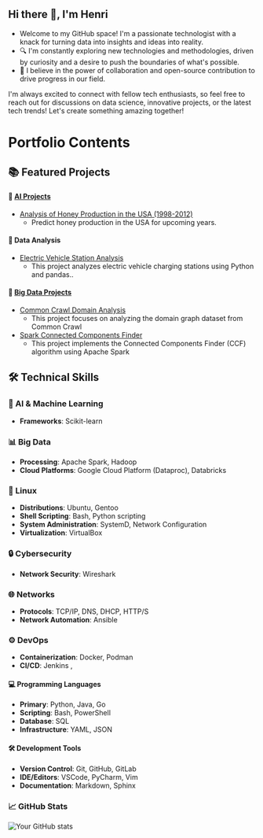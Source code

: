## Hi there 👋, I'm Henri 
* Welcome to my GitHub space! I'm a passionate technologist with a knack for turning data into insights and ideas into reality.
* 🔍 I'm constantly exploring new technologies and methodologies, driven by curiosity and a desire to push the boundaries of what's possible.
* 🤝 I believe in the power of collaboration and open-source contribution to drive progress in our field.

I'm always excited to connect with fellow tech enthusiasts, so feel free to reach out for discussions on data science, innovative projects, or the latest tech trends!
Let's create something amazing together! 
<!--
**realnribal/realnribal** is a ✨ _special_ ✨ repository because its `README.md` (this file) appears on your GitHub profile.

Here are some ideas to get you started:

- 🔭 I’m currently working on ...
- 🌱 I’m currently learning ...
- 👯 I’m looking to collaborate on ...
- 🤔 I’m looking for help with ...
- 💬 Ask me about ...
- 📫 How to reach me: ...
- 😄 Pronouns: ...
- ⚡ Fun fact: ...
-->


# Portfolio Contents

## 📚 Featured Projects

#### 🤖 [AI Projects](https://github.com/realnribal/AI-Projects)
- [Analysis of Honey Production in the USA (1998-2012)](https://github.com/realnribal/AI-Projects/tree/master/Honey_Production)  
  - Predict honey production in the USA for upcoming years.

#### 🤖 Data Analysis
- [Electric Vehicle Station Analysis](https://github.com/realnribal/electric-vehicle-station-analysis)
  - This project analyzes electric vehicle charging stations using Python and pandas..

#### 🤖 [Big Data Projects](https://github.com/realnribal/AI-Projects)
- [Common Crawl Domain Analysis](https://github.com/realnribal/Analyze-Common-Crawl-Data) 
  - This project focuses on analyzing the domain graph dataset from Common Crawl
- [Spark Connected Components Finder](https://github.com/realnribal/spark-connected-components-finder)
  - This project implements the Connected Components Finder (CCF) algorithm using Apache Spark

## 🛠 Technical Skills

### 🤖 AI & Machine Learning
- **Frameworks**: Scikit-learn 

### 📊 Big Data
- **Processing**: Apache Spark, Hadoop
- **Cloud Platforms**: Google Cloud Platform (Dataproc), Databricks

### 🐧 Linux
- **Distributions**: Ubuntu, Gentoo
- **Shell Scripting**: Bash, Python scripting
- **System Administration**: SystemD, Network Configuration
- **Virtualization**: VirtualBox

### 🔒 Cybersecurity
- **Network Security**: Wireshark

### 🌐 Networks
- **Protocols**: TCP/IP, DNS, DHCP, HTTP/S
- **Network Automation**: Ansible

### ⚙️ DevOps
- **Containerization**: Docker, Podman
- **CI/CD**: Jenkins , 

#### 💻 Programming Languages
- **Primary**: Python, Java, Go
- **Scripting**: Bash, PowerShell
- **Database**: SQL
- **Infrastructure**: YAML, JSON

#### 🛠 Development Tools
- **Version Control**: Git, GitHub, GitLab
- **IDE/Editors**: VSCode, PyCharm, Vim
- **Documentation**: Markdown, Sphinx


### 📈 GitHub Stats
![Your GitHub stats](https://github-readme-stats.vercel.app/api?username=realnribal&show_icons=true&theme=radical&hide=stars,prs,issues,contribs)

